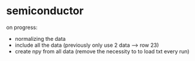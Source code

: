 # semiconductor

on progress:
- normalizing the data
- include all the data (previously only use 2 data --> row 23)
- create npy from all data (remove the necessity to to load txt every run)
